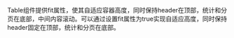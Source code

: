 Table组件提供fit属性，使其自适应容器高度，同时保持header在顶部，统计和分页在底部，中间内容滚动。可以通过设置fit属性为true实现自适应高度，同时保持header固定在顶部，统计和分页在底部。

